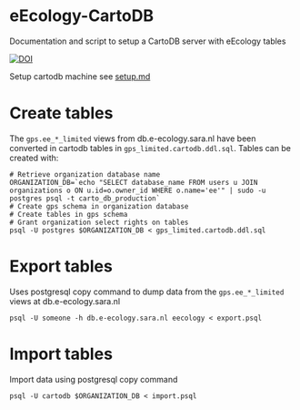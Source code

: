 # eEcology-CartoDB
Documentation and script to setup a CartoDB server with eEcology tables

[![DOI](https://zenodo.org/badge/DOI/10.5281/zenodo.1033929.svg)](https://doi.org/10.5281/zenodo.1033929)

Setup cartodb machine see [setup.md](setup.md)

# Create tables

The `gps.ee_*_limited` views from db.e-ecology.sara.nl have been converted in cartodb tables in `gps_limited.cartodb.ddl.sql`.
Tables can be created with:

    # Retrieve organization database name
    ORGANIZATION_DB=`echo "SELECT database_name FROM users u JOIN organizations o ON u.id=o.owner_id WHERE o.name='ee'" | sudo -u postgres psql -t carto_db_production`
    # Create gps schema in organization database
    # Create tables in gps schema
    # Grant organization select rights on tables
    psql -U postgres $ORGANIZATION_DB < gps_limited.cartodb.ddl.sql

# Export tables

Uses postgresql copy command to dump data from the `gps.ee_*_limited` views at db.e-ecology.sara.nl

    psql -U someone -h db.e-ecology.sara.nl eecology < export.psql

# Import tables

Import data using postgresql copy command

    psql -U cartodb $ORGANIZATION_DB < import.psql

